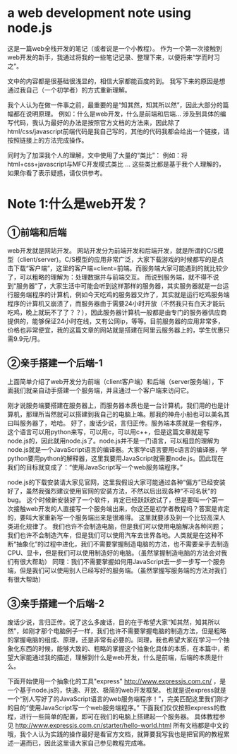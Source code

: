 # a web development note using node.js

这是一篇web全栈开发的笔记（或者说是一个小教程）。
作为一个第一次接触到web开发的新手，我通过将我的一些笔记记录、整理下来，以便将来“学而时习之”。

文中的内容都是很基础很浅显的，相信大家都能百度的到。
我写下来的原因是想通过我自己（一个初学者）的方式重新理解。

我个人认为在做一件事之前，最重要的是“知其然，知其所以然”，因此大部分的篇幅都在说明原理。
例如：什么是web开发，什么是前端和后端...
涉及到具体的编写代码，我认为最好的办法是按照官方文档的方法来，因此除了html/css/javascript前端代码是我自己写的，其他的代码我都会给出一个链接，请按照链接上的方法完成操作。

同时为了加深我个人的理解，文中使用了大量的“类比”：
例如：将html+css+javascript与MFC开发模式类比 ...
这些类比都是基于我个人理解的，如果你看了表示疑惑，请仅供参考。


# Note 1:什么是web开发？
## ①前端和后端
web开发就是网站开发。 网站开发分为前端开发和后端开发，就是所谓的C/S模型（client/server)。C/S模型的应用非常广泛，大家下载游戏的时候都写的是点击下载“客户端”，这里的客户端=client=前端。而服务端大家可能遇到的就比较少了，可以粗略的理解为：处理数据并与前端交互。
而说到服务端，就不得不说到“服务器”了，大家生活中可能会听到这样那样的服务器，其实服务器就是一台运行服务端程序的计算机，例如今天吃鸡的服务器又炸了，其实就是运行吃鸡服务端程序的计算机又崩溃了，而服务器由于需要24小时开放（不然我只有白天才能玩吃鸡，晚上就玩不了了？？），因此服务器计算机一般都是由专门的服务器供应商提供的，能够保证24小时在线，又有公网ip，等等。目前服务器的应用非常多，价格也非常便宜，我的这篇文章的网站就是搭建在阿里云服务器上的，学生优惠只需9.9元/月。


## ②亲手搭建一个后端-1
上面简单介绍了web开发分为前端（client客户端）和后端（server服务端），下面我们就亲自动手搭建一个服务端，并且通过一个客户端来访问它。

刚才说服务端要搭建在服务器上，而服务器本质也是一台计算机，我们用的也是计算机，那理所当然就可以搭建到我自己的电脑上咯。那我的神舟小船也可以美名其曰叫服务器了，哈哈。
好了，废话少说，言归正传。服务端本质就是一套程序，这个语言可以用python来写，可以用c，可以用c++，但是这篇文章就是写node.js的，因此就用node.js了。node.js并不是一门语言，可以粗显的理解为node.js就是一个JavaScript语言的编译器。大家学c语言要用c语言的编译器，学python要用python的解释器，这里我要用JavaScript就需要node.js。因此现在我们的目标就变成了：“使用JavaScript写一个web服务端程序。”

node.js的下载安装请大家见官网，这里我假设大家可能通过各种“偏方”已经安装好了，虽然我强烈建议使用官网的安装方法，不然以后出现各种“不可名状”的bug。
这个时候新安装好了一个软件，肯定已经跃跃欲试了，但是要叫一个第一次接触web开发的人直接写一个服务端出来，你这还是初学者教程吗？答案是肯定的，要叫大家重新写一个服务端出来是很难得。
这里就要涉及到一个比较高深人类进化规律了。
我们也许不会制造电脑，但是我们可以使用电脑解决各种问题；我们也许不会制造汽车，但是我们可以使用汽车去世界各地。人类就是在这种不断“抽象化”的过程中进化，我们不需要掌握制造电脑的方法，也不需要亲手去制造CPU、显卡，但是我们可以使用制造好的电脑。（虽然掌握制造电脑的方法会对我们有很大帮助）
同理：我们不需要掌握如何用JavaScript去一步一步写一个服务端，但是我们可以使用别人已经写好的服务端。（虽然掌握写服务端的方法对我们有很大帮助）


## ③亲手搭建一个后端-2
废话少说，言归正传。说了这么多废话，目的在于希望大家“知其然，知其所以然”，如刚才那个电脑例子一样，我们也许不需要掌握电脑的制造方法，但是粗略的掌握电脑的组成、原理，还是非常有必要的。同理，我也希望大家在学习一个抽象化东西的时候，能够大致的、粗略的掌握这个抽象化具体的本质，在本篇中，希望大家能通过我的描述，理解到什么是web开发，什么是前端，后端的本质是什么。

下面开始使用一个抽象化的工具"express" http://www.expressjs.com.cn/ ，是一个基于node.js的，快速、开放、极简的web开发框架。
也就是说express就是一个“别人写好了的JavaScript语言的web服务端程序！”，完美匹配这里我们刚才的目的“使用JavaScript写一个web服务端程序。”
下面我们仅仅按照express的教程，进行一些简单的配置，即可在我们的电脑上搭建起一个服务器。
具体教程参见 http://www.expressjs.com.cn/starter/hello-world.html
所有文档都是中文的哦，我个人认为实践的操作最好是看官方文档，就算要我写我也是把官网的教程累述一遍而已，因此这里请大家自己参见教程完成咯。


